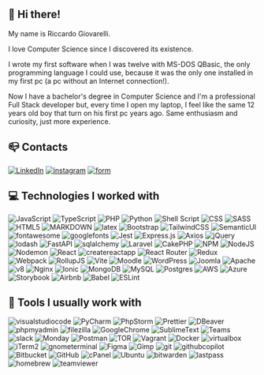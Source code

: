 

## :wave: Hi there!

My name is Riccardo Giovarelli.

I love Computer Science since I discovered its existence.

I wrote my first software when I was twelve with MS-DOS QBasic, the only programming language I could use, because it was the only one installed in my first pc (a pc without an Internet connection!).

Now I have a bachelor's degree in Computer Science and I'm a professional Full Stack developer but, every time I open my laptop, I feel like the same 12 years old boy that turn on his first pc years ago. Same enthusiasm and curiosity, just more experience.

## :mailbox_closed: Contacts
[![LinkedIn](https://img.shields.io/badge/Linkedin-%230077B5.svg?logo=linkedin&logoColor=white)](https://linkedin.com/in/riccardo-giovarelli) [![instagram](https://img.shields.io/badge/Instagram-E4405F.svg?logo=instagram&logoColor=white)](https://www.instagram.com/ric_giovarelli/) [![form](https://img.shields.io/badge/Contact_Form-CA6201.svg?logo=googleforms&logoColor=white)](https://form.jotform.com/240087290892361)




## :computer: Technologies I worked with
![JavaScript](https://img.shields.io/badge/javascript-%23323330.svg?style=for-the-badge&logo=javascript&logoColor=%23F7DF1E)  ![TypeScript](https://img.shields.io/badge/typescript-%23007ACC.svg?style=for-the-badge&logo=typescript&logoColor=white)  ![PHP](https://img.shields.io/badge/php-%23777BB4.svg?style=for-the-badge&logo=php&logoColor=white) ![Python](https://img.shields.io/badge/python-3670A0?style=for-the-badge&logo=python&logoColor=ffdd54) ![Shell Script](https://img.shields.io/badge/shell_script-%23121011.svg?style=for-the-badge&logo=gnu-bash&logoColor=white) ![CSS](https://img.shields.io/badge/css_3-204BE4.svg?style=for-the-badge&logo=css3&logoColor=white) ![SASS](https://img.shields.io/badge/SASS-hotpink.svg?style=for-the-badge&logo=SASS&logoColor=white) ![HTML5](https://img.shields.io/badge/html5-%23E34F26.svg?style=for-the-badge&logo=html5&logoColor=white) ![MARKDOWN](https://img.shields.io/badge/Markdown-000000?style=for-the-badge&logo=markdown&logoColor=white) ![latex](https://img.shields.io/badge/latex-008080?style=for-the-badge&logo=latex&logoColor=white) ![Bootstrap](https://img.shields.io/badge/bootstrap-%238511FA.svg?style=for-the-badge&logo=bootstrap&logoColor=white) ![TailwindCSS](https://img.shields.io/badge/tailwindcss-38BDF8.svg?style=for-the-badge&logo=tailwind-css&logoColor=white) ![SemanticUI](https://img.shields.io/badge/semantic_ui-35BDB2.svg?style=for-the-badge&logo=semanticui&logoColor=white) ![fontawesome](https://img.shields.io/badge/fontawesome-528DD7.svg?style=for-the-badge&logo=fontawesome&logoColor=white) ![googlefonts](https://img.shields.io/badge/google_fonts-4285F4.svg?style=for-the-badge&logo=googlefonts&logoColor=white) ![Jest](https://img.shields.io/badge/jest-C21325.svg?style=for-the-badge&logo=jest&logoColor=white) ![Express.js](https://img.shields.io/badge/express.js-%23404d59.svg?style=for-the-badge&logo=express&logoColor=%2361DAFB) ![Axios](https://img.shields.io/badge/axios-5A29E4?style=for-the-badge&logo=axios) ![jQuery](https://img.shields.io/badge/jquery-%230769AD.svg?style=for-the-badge&logo=jquery&logoColor=white) ![lodash](https://img.shields.io/badge/lodash-3492FF.svg?style=for-the-badge&logo=lodash&logoColor=white) ![FastAPI](https://img.shields.io/badge/FastAPI-005571?style=for-the-badge&logo=fastapi) ![sqlalchemy](https://img.shields.io/badge/sqlalchemy-D71F00?style=for-the-badge&logo=sqlalchemy) ![Laravel](https://img.shields.io/badge/laravel-FF2D20.svg?style=for-the-badge&logo=laravel&logoColor=white) ![CakePHP](https://img.shields.io/badge/cakephp-D33B44.svg?style=for-the-badge&logo=cakephp&logoColor=white) ![NPM](https://img.shields.io/badge/NPM-%23CB3837.svg?style=for-the-badge&logo=npm&logoColor=white) ![NodeJS](https://img.shields.io/badge/node.js-6DA55F?style=for-the-badge&logo=node.js&logoColor=white) ![Nodemon](https://img.shields.io/badge/NODEMON-%23323330.svg?style=for-the-badge&logo=nodemon&logoColor=%BBDEAD) ![React](https://img.shields.io/badge/react-%2320232a.svg?style=for-the-badge&logo=react&logoColor=%2361DAFB) ![createreactapp](https://img.shields.io/badge/create_reac_tapp-09D3ACa.svg?style=for-the-badge&logo=createreactapp&logoColor=white) ![React Router](https://img.shields.io/badge/React_Router-CA4245?style=for-the-badge&logo=react-router&logoColor=white) ![Redux](https://img.shields.io/badge/redux-%23593d88.svg?style=for-the-badge&logo=redux&logoColor=white) ![Webpack](https://img.shields.io/badge/webpack-%238DD6F9.svg?style=for-the-badge&logo=webpack&logoColor=black) ![RollupJS](https://img.shields.io/badge/RollupJS-ef3335?style=for-the-badge&logo=rollup.js&logoColor=white) ![Vite](https://img.shields.io/badge/vite-%23646CFF.svg?style=for-the-badge&logo=vite&logoColor=white) ![Moodle](https://img.shields.io/badge/moodle-white.svg?style=for-the-badge&logo=moodle&logoColor=F27F22) ![WordPress](https://img.shields.io/badge/WordPress-%23117AC9.svg?style=for-the-badge&logo=WordPress&logoColor=white) ![Joomla](https://img.shields.io/badge/joomla-%235091CD.svg?style=for-the-badge&logo=joomla&logoColor=white) ![Apache](https://img.shields.io/badge/apache-%23D42029.svg?style=for-the-badge&logo=apache&logoColor=white) ![v8](https://img.shields.io/badge/v8-4B8BF5.svg?style=for-the-badge&logo=v8&logoColor=white) ![Nginx](https://img.shields.io/badge/nginx-%23009639.svg?style=for-the-badge&logo=nginx&logoColor=white) ![Ionic](https://img.shields.io/badge/Ionic-%233880FF.svg?style=for-the-badge&logo=Ionic&logoColor=white) ![MongoDB](https://img.shields.io/badge/MongoDB-%234ea94b.svg?style=for-the-badge&logo=mongodb&logoColor=white) ![MySQL](https://img.shields.io/badge/mysql-%2300000f.svg?style=for-the-badge&logo=mysql&logoColor=white) ![Postgres](https://img.shields.io/badge/postgres-%23316192.svg?style=for-the-badge&logo=postgresql&logoColor=white) ![AWS](https://img.shields.io/badge/AWS-%23FF9900.svg?style=for-the-badge&logo=amazon-aws&logoColor=white) ![Azure](https://img.shields.io/badge/azure-%230072C6.svg?style=for-the-badge&logo=microsoftazure&logoColor=white) ![Storybook](https://img.shields.io/badge/-Storybook-FF4785?style=for-the-badge&logo=storybook&logoColor=white) ![Airbnb](https://img.shields.io/badge/Airbnb-%23ff5a5f.svg?style=for-the-badge&logo=Airbnb&logoColor=white) ![Babel](https://img.shields.io/badge/Babel-F9DC3e?style=for-the-badge&logo=babel&logoColor=black) ![ESLint](https://img.shields.io/badge/ESLint-4B3263?style=for-the-badge&logo=eslint&logoColor=white)

## :hammer: Tools I usually work with
![visualstudiocode](https://img.shields.io/badge/visual_studio_code-007ACC.svg?style=for-the-badge&logo=visualstudiocode&logoColor=white) ![PyCharm](https://img.shields.io/badge/PyCharm-000000.svg?style=for-the-badge&logo=PyCharm&logoColor=white) ![PhpStorm](https://img.shields.io/badge/PhpStorm-000000.svg?style=for-the-badge&logo=PhpStorm&logoColor=white)  ![Prettier](https://img.shields.io/badge/prettier-1A2C34?style=for-the-badge&logo=prettier&logoColor=F7BA3E) ![DBeaver](https://img.shields.io/badge/dbeaver-897263.svg?style=for-the-badge&logo=dbeaver&logoColor=white) ![phpmyadmin](https://img.shields.io/badge/phpmyadmin-6C78AF.svg?style=for-the-badge&logo=phpmyadmin&logoColor=white) ![filezilla](https://img.shields.io/badge/filezilla-BF0000.svg?style=for-the-badge&logo=filezilla&logoColor=white) ![GoogleChrome](https://img.shields.io/badge/Google_chrome-4285F4.svg?style=for-the-badge&logo=Google-chrome&logoColor=white) ![SublimeText](https://img.shields.io/badge/sublimetext-4B4B4B.svg?style=for-the-badge&logo=sublimetext&logoColor=DB880E) ![Teams](https://img.shields.io/badge/Microsoft_Teams-6264A7?style=for-the-badge&logo=microsoft-teams&logoColor=white) ![slack](https://img.shields.io/badge/slack-4A154B?style=for-the-badge&logo=slack&logoColor=white) ![Monday](https://img.shields.io/badge/authy-EC1C24?style=for-the-badge&logo=authy&logoColor=white) ![Postman](https://img.shields.io/badge/Postman-FF6C37?style=for-the-badge&logo=postman&logoColor=white) ![TOR](https://img.shields.io/badge/Tor_Browser-7D4698.svg?style=for-the-badge&logo=Tor-Browser&logoColor=white) ![Vagrant](https://img.shields.io/badge/vagrant-%231563FF.svg?style=for-the-badge&logo=vagrant&logoColor=white) ![Docker](https://img.shields.io/badge/docker-%230db7ed.svg?style=for-the-badge&logo=docker&logoColor=white) ![virtualbox](https://img.shields.io/badge/virtualbox-183A61.svg?style=for-the-badge&logo=virtualbox&logoColor=white) ![iTerm2](https://img.shields.io/badge/iterm2-000000.svg?style=for-the-badge&logo=iterm2&logoColor=white) ![gnometerminal](https://img.shields.io/badge/gnome_terminal-241F31.svg?style=for-the-badge&logo=gnometerminal&logoColor=white) ![Figma](https://img.shields.io/badge/figma-%23F24E1E.svg?style=for-the-badge&logo=figma&logoColor=white) ![Gimp](https://img.shields.io/badge/Gimp-657D8B?style=for-the-badge&logo=gimp&logoColor=FFFFFF) ![git](https://img.shields.io/badge/git-F05032.svg?style=for-the-badge&logo=git&logoColor=white) ![githubcopilot](https://img.shields.io/badge/github_copilot-000000.svg?style=for-the-badge&logo=githubcopilot&logoColor=white) ![Bitbucket](https://img.shields.io/badge/bitbucket-0065FF.svg?style=for-the-badge&logo=bitbucket&logoColor=white) ![GitHub](https://img.shields.io/badge/github-010409.svg?style=for-the-badge&logo=github&logoColor=white) ![cPanel](https://img.shields.io/badge/cPanel-FF6C2C.svg?style=for-the-badge&logo=cPanel&logoColor=white) ![Ubuntu](https://img.shields.io/badge/Ubuntu-E95420?style=for-the-badge&logo=ubuntu&logoColor=white) ![bitwarden](https://img.shields.io/badge/bitwarden-175DDC?style=for-the-badge&logo=bitwarden&logoColor=white) ![lastpass](https://img.shields.io/badge/lastpass-D32D27?style=for-the-badge&logo=lastpass&logoColor=white) ![homebrew](https://img.shields.io/badge/homebrew-FBB040?style=for-the-badge&logo=homebrew&logoColor=black) ![teamviewer](https://img.shields.io/badge/teamviewer-004680?style=for-the-badge&logo=teamviewer&logoColor=white)
